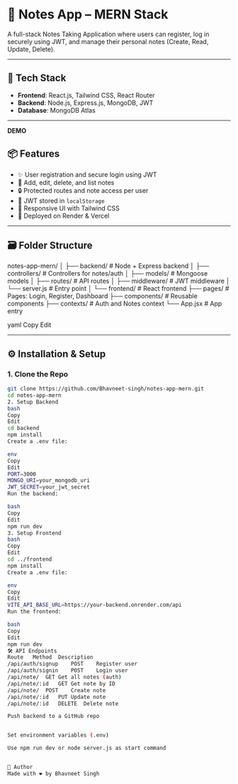 # 📝 Notes App – MERN Stack

A full-stack Notes Taking Application where users can register, log in securely using JWT, and manage their personal notes (Create, Read, Update, Delete).

---


## 🔧 Tech Stack

- **Frontend**: React.js, Tailwind CSS, React Router
- **Backend**: Node.js, Express.js, MongoDB, JWT
- **Database**: MongoDB Atlas
---

**DEMO**





## 📦 Features

- ✨ User registration and secure login using JWT
- 🧾 Add, edit, delete, and list notes
- 🔒 Protected routes and note access per user
- 💾 JWT stored in `localStorage`
- 🎨 Responsive UI with Tailwind CSS
- 📁 Deployed on Render & Vercel

---

## 🗃️ Folder Structure

notes-app-mern/
│
├── backend/ # Node + Express backend
│ ├── controllers/ # Controllers for notes/auth
│ ├── models/ # Mongoose models
│ ├── routes/ # API routes
│ ├── middleware/ # JWT middleware
│ └── server.js # Entry point
│
└── frontend/ # React frontend
├── pages/ # Pages: Login, Register, Dashboard
├── components/ # Reusable components
├── contexts/ # Auth and Notes context
└── App.jsx # App entry

yaml
Copy
Edit

---

## ⚙️ Installation & Setup

### 1. Clone the Repo

```bash
git clone https://github.com/Bhavneet-singh/notes-app-mern.git
cd notes-app-mern
2. Setup Backend
bash
Copy
Edit
cd backend
npm install
Create a .env file:

env
Copy
Edit
PORT=3000
MONGO_URI=your_mongodb_uri
JWT_SECRET=your_jwt_secret
Run the backend:

bash
Copy
Edit
npm run dev
3. Setup Frontend
bash
Copy
Edit
cd ../frontend
npm install
Create a .env file:

env
Copy
Edit
VITE_API_BASE_URL=https://your-backend.onrender.com/api
Run the frontend:

bash
Copy
Edit
npm run dev
🛠 API Endpoints
Route	Method	Description
/api/auth/signup	POST	Register user
/api/auth/signin	POST	Login user
/api/note/	GET	Get all notes (auth)
/api/note/:id	GET	Get note by ID
/api/note/	POST	Create note
/api/note/:id	PUT	Update note
/api/note/:id	DELETE	Delete note

Push backend to a GitHub repo


Set environment variables (.env)

Use npm run dev or node server.js as start command


🙌 Author
Made with ❤️ by Bhavneet Singh

